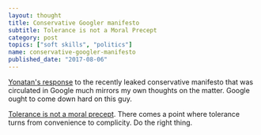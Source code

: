 ```yaml
---
layout: thought
title: Conservative Googler manifesto
subtitle: Tolerance is not a Moral Precept
category: post
topics: ["soft skills", "politics"]
name: conservative-googler-manifesto
published_date: "2017-08-06"
---
```


[Yonatan's response][yonatan-essay] to the recently leaked conservative
manifesto that was circulated in Google much mirrors my own thoughts
on the matter. Google ought to come down hard on this guy.

[Tolerance is not a moral precept][tolerance-essay]. There comes a point
where tolerance turns from convenience to complicity. Do the right thing.

[yonatan-essay]: https://medium.com/@yonatanzunger/so-about-this-googlers-manifesto-1e3773ed1788
[tolerance-essay]: https://extranewsfeed.com/tolerance-is-not-a-moral-precept-1af7007d6376
